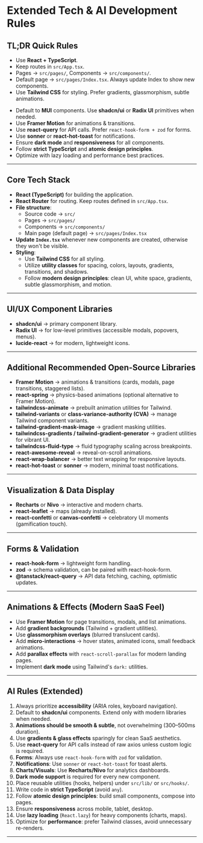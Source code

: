 <!-- # Tech Stack
- You are building a React application.
- Use TypeScript.
- Use React Router. KEEP the routes in src/App.tsx
- Always put source code in the src folder.
- Put pages into src/pages/
- Put components into src/components/
- The main page (default page) is src/pages/Index.tsx
- UPDATE the main page to include the new components. OTHERWISE, the user can NOT see any components!
- ALWAYS try to use the shadcn/ui library.
- Tailwind CSS: always use Tailwind CSS for styling components. Utilize Tailwind classes extensively for layout, spacing, colors, and other design aspects.

Available packages and libraries:

- The lucide-react package is installed for icons.
- The date-fns package is installed for date/time manipulation.
- The uuid package is installed for generating unique identifiers.
- The leaflet and react-leaflet packages are installed for interactive maps.
- The axios package is installed for HTTP requests.
- You ALREADY have ALL the shadcn/ui components and their dependencies installed. So you don't need to install them again.
- You have ALL the necessary Radix UI components installed.
- Use prebuilt components from the shadcn/ui library after importing them. Note that these files shouldn't be edited, so make new components if you need to change them. -->

# Extended Tech & AI Development Rules

## TL;DR Quick Rules

- Use **React + TypeScript**.
- Keep routes in `src/App.tsx`.
- Pages → `src/pages/`, Components → `src/components/`.
- Default page → `src/pages/Index.tsx`. Always update Index to show new components.
- Use **Tailwind CSS** for styling. Prefer gradients, glassmorphism, subtle animations.
<!-- - Default to **shadcn/ui** components. Use **Radix UI** primitives when needed. -->
- Default to **MUI** components. Use **shadcn/ui** or **Radix UI** primitives when needed.
- Use **Framer Motion** for animations & transitions.
- Use **react-query** for API calls. Prefer `react-hook-form + zod` for forms.
- Use **sonner** or **react-hot-toast** for notifications.
- Ensure **dark mode** and **responsiveness** for all components.
- Follow **strict TypeScript** and **atomic design principles**.
- Optimize with lazy loading and performance best practices.

---

## Core Tech Stack

- **React (TypeScript)** for building the application.
- **React Router** for routing. Keep routes defined in `src/App.tsx`.
- **File structure**:
  - Source code → `src/`
  - Pages → `src/pages/`
  - Components → `src/components/`
  - Main page (default page) → `src/pages/Index.tsx`
- **Update `Index.tsx`** whenever new components are created, otherwise they won't be visible.
- **Styling**:
  - Use **Tailwind CSS** for all styling.
  - Utilize **utility classes** for spacing, colors, layouts, gradients, transitions, and shadows.
  - Follow **modern design principles**: clean UI, white space, gradients, subtle glassmorphism, and motion.

---

## UI/UX Component Libraries

- **shadcn/ui** → primary component library.
- **Radix UI** → for low-level primitives (accessible modals, popovers, menus).
- **lucide-react** → for modern, lightweight icons.

---

## Additional Recommended Open-Source Libraries

- **Framer Motion** → animations & transitions (cards, modals, page transitions, staggered lists).
- **react-spring** → physics-based animations (optional alternative to Framer Motion).
- **tailwindcss-animate** → prebuilt animation utilities for Tailwind.
- **tailwind-variants** or **class-variance-authority (CVA)** → manage Tailwind component variants.
- **tailwind-gradient-mask-image** → gradient masking utilities.
- **tailwindcss-gradients / tailwind-gradient-generator** → gradient utilities for vibrant UI.
- **tailwindcss-fluid-type** → fluid typography scaling across breakpoints.
- **react-awesome-reveal** → reveal-on-scroll animations.
- **react-wrap-balancer** → better text wrapping for responsive layouts.
- **react-hot-toast** or **sonner** → modern, minimal toast notifications.

---

## Visualization & Data Display

- **Recharts** or **Nivo** → interactive and modern charts.
- **react-leaflet** → maps (already installed).
- **react-confetti** or **canvas-confetti** → celebratory UI moments (gamification touch).

---

## Forms & Validation

- **react-hook-form** → lightweight form handling.
- **zod** → schema validation, can be paired with react-hook-form.
- **@tanstack/react-query** → API data fetching, caching, optimistic updates.

---

## Animations & Effects (Modern SaaS Feel)

- Use **Framer Motion** for page transitions, modals, and list animations.
- Add **gradient backgrounds** (Tailwind + gradient utilities).
- Use **glassmorphism overlays** (blurred translucent cards).
- Add **micro-interactions** → hover states, animated icons, small feedback animations.
- Add **parallax effects** with `react-scroll-parallax` for modern landing pages.
- Implement **dark mode** using Tailwind's `dark:` utilities.

---

## AI Rules (Extended)

1. Always prioritize **accessibility** (ARIA roles, keyboard navigation).
2. Default to **shadcn/ui** components. Extend only with modern libraries when needed.
3. **Animations should be smooth & subtle**, not overwhelming (300–500ms duration).
4. Use **gradients & glass effects** sparingly for clean SaaS aesthetics.
5. Use **react-query** for API calls instead of raw axios unless custom logic is required.
6. **Forms**: Always use `react-hook-form` with `zod` for validation.
7. **Notifications**: Use `sonner` or `react-hot-toast` for toast alerts.
8. **Charts/Visuals**: Use **Recharts/Nivo** for analytics dashboards.
9. **Dark mode support** is required for every new component.
10. Place reusable utilities (hooks, helpers) under `src/lib/` or `src/hooks/`.
11. Write code in **strict TypeScript** (avoid `any`).
12. Follow **atomic design principles**: build small components, compose into pages.
13. Ensure **responsiveness** across mobile, tablet, desktop.
14. Use **lazy loading** (`React.lazy`) for heavy components (charts, maps).
15. Optimize for **performance**: prefer Tailwind classes, avoid unnecessary re-renders.

---
